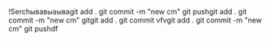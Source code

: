 !Serchывавыаываgit add . git commit -m "new cm" git pushgit add . git commit -m
"new cm" gitgit add .
git commit vfvgit add .
git commit -m "new cm"
git pushdf
